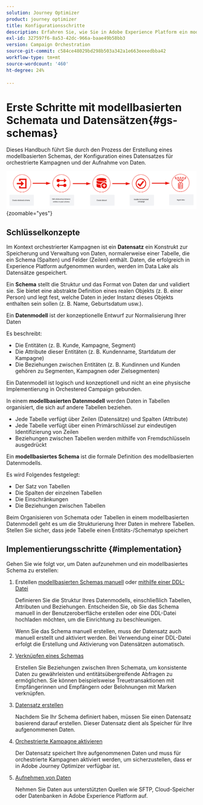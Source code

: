 ```yaml
---
solution: Journey Optimizer
product: journey optimizer
title: Konfigurationsschritte
description: Erfahren Sie, wie Sie in Adobe Experience Platform ein modellbasiertes Schema erstellen, indem Sie eine DDL hochladen
exl-id: 327597f6-8a53-42dc-966a-baae49b58bb3
version: Campaign Orchestration
source-git-commit: c584ce48029bd298b503a342a1e663eeeedbba42
workflow-type: tm+mt
source-wordcount: '460'
ht-degree: 24%

---
```



# Erste Schritte mit modellbasierten Schemata und Datensätzen{#gs-schemas}

Dieses Handbuch führt Sie durch den Prozess der Erstellung eines modellbasierten Schemas, der Konfiguration eines Datensatzes für orchestrierte Kampagnen und der Aufnahme von Daten.

![schema](assets/do-not-localize/schema_admin.png){zoomable="yes"}

## Schlüsselkonzepte

Im Kontext orchestrierter Kampagnen ist ein **Datensatz** ein Konstrukt zur Speicherung und Verwaltung von Daten, normalerweise einer Tabelle, die ein Schema (Spalten) und Felder (Zeilen) enthält. Daten, die erfolgreich in Experience Platform aufgenommen wurden, werden im Data Lake als Datensätze gespeichert.

Ein **Schema** stellt die Struktur und das Format von Daten dar und validiert sie. Sie bietet eine abstrakte Definition eines realen Objekts (z. B. einer Person) und legt fest, welche Daten in jeder Instanz dieses Objekts enthalten sein sollen (z. B. Name, Geburtsdatum usw.).

Ein **Datenmodell** ist der konzeptionelle Entwurf zur Normalisierung Ihrer Daten

Es beschreibt:

* Die Entitäten (z. B. Kunde, Kampagne, Segment)
* Die Attribute dieser Entitäten (z. B. Kundenname, Startdatum der Kampagne)
* Die Beziehungen zwischen Entitäten (z. B. Kundinnen und Kunden gehören zu Segmenten, Kampagnen oder Zielsegmenten)

Ein Datenmodell ist logisch und konzeptionell und nicht an eine physische Implementierung in Orchestered Campaign gebunden.

In einem **modellbasierten Datenmodell** werden Daten in Tabellen organisiert, die sich auf andere Tabellen beziehen.

* Jede Tabelle verfügt über Zeilen (Datensätze) und Spalten (Attribute)
* Jede Tabelle verfügt über einen Primärschlüssel zur eindeutigen Identifizierung von Zeilen
* Beziehungen zwischen Tabellen werden mithilfe von Fremdschlüsseln ausgedrückt

Ein **modellbasiertes Schema** ist die formale Definition des modellbasierten Datenmodells.

Es wird Folgendes festgelegt:

* Der Satz von Tabellen
* Die Spalten der einzelnen Tabellen
* Die Einschränkungen
* Die Beziehungen zwischen Tabellen

Beim Organisieren von Schemata oder Tabellen in einem modellbasierten Datenmodell geht es um die Strukturierung Ihrer Daten in mehrere Tabellen. Stellen Sie sicher, dass jede Tabelle einen Entitäts-/Schematyp speichert

## Implementierungsschritte {#implementation}

Gehen Sie wie folgt vor, um Daten aufzunehmen und ein modellbasiertes Schema zu erstellen:

1. Erstellen [modellbasierten Schemas manuell](manual-schema.md) oder [mithilfe einer DDL-Datei](file-upload-schema.md)

   Definieren Sie die Struktur Ihres Datenmodells, einschließlich Tabellen, Attributen und Beziehungen. Entscheiden Sie, ob Sie das Schema manuell in der Benutzeroberfläche erstellen oder eine DDL-Datei hochladen möchten, um die Einrichtung zu beschleunigen.

   Wenn Sie das Schema manuell erstellen, muss der Datensatz auch manuell erstellt und aktiviert werden. Bei Verwendung einer DDL-Datei erfolgt die Erstellung und Aktivierung von Datensätzen automatisch.

1. [Verknüpfen eines Schemas](file-upload-schema.md)

   Erstellen Sie Beziehungen zwischen Ihren Schemata, um konsistente Daten zu gewährleisten und entitätsübergreifende Abfragen zu ermöglichen. Sie können beispielsweise Treuetransaktionen mit Empfängerinnen und Empfängern oder Belohnungen mit Marken verknüpfen.

1. [Datensatz erstellen](manual-schema.md#dataset)

   Nachdem Sie Ihr Schema definiert haben, müssen Sie einen Datensatz basierend darauf erstellen. Dieser Datensatz dient als Speicher für Ihre aufgenommenen Daten.

1. [Orchestrierte Kampagne aktivieren](manual-schema.md#enable)

   Der Datensatz speichert Ihre aufgenommenen Daten und muss für orchestrierte Kampagnen aktiviert werden, um sicherzustellen, dass er in Adobe Journey Optimizer verfügbar ist.

1. [Aufnehmen von Daten](ingest-data.md)

   Nehmen Sie Daten aus unterstützten Quellen wie SFTP, Cloud-Speicher oder Datenbanken in Adobe Experience Platform auf.

